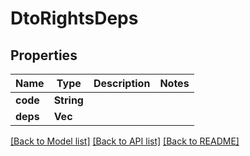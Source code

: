 # DtoRightsDeps

## Properties

Name | Type | Description | Notes
------------ | ------------- | ------------- | -------------
**code** | **String** |  | 
**deps** | **Vec<String>** |  | 

[[Back to Model list]](../README.md#documentation-for-models) [[Back to API list]](../README.md#documentation-for-api-endpoints) [[Back to README]](../README.md)


